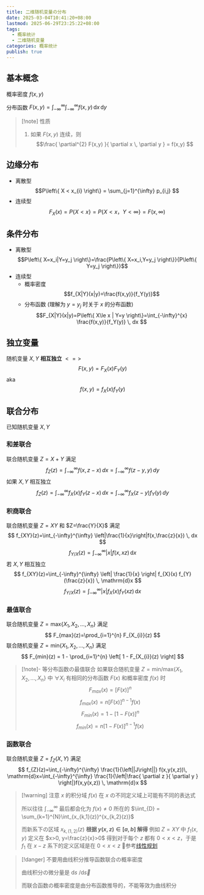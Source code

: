 ```yaml
---
title: 二维随机变量の分布
date: 2025-03-04T10:41:20+08:00
lastmod: 2025-06-29T23:25:22+08:00
tags:
  - 概率统计
  - 二维随机变量
categories: 概率统计
publish: true
---
```


## 基本概念

概率密度 $f(x,y)$

分布函数 $F(x,y)=\int_{-\infty}^{\infty} \int_{-\infty}^{\infty} f(x,y) \, \mathrm{d}x \, \mathrm{d}y$

>[!note] 性质
>1. 如果 $F(x,y)$ 连续，则 $$\frac{ \partial^{2} F(x,y) }{ \partial x \, \partial y } = f(x,y) $$

## 边缘分布

- 离散型 $$P\left\{ X < x_{i} \right\} = \sum_{j=1}^{\infty} p_{i,j} $$
- 连续型 $$F_X(x)=P\left\{ X < x \right\}=P\left\{ X < x，Y< \infty \right\}=F(x,\infty)$$

## 条件分布

- 离散型 $$P\left\{ X=x_i|Y=y_j \right\}=\frac{P\left\{ X=x_i,Y=y_j \right\}}{P\left\{ Y=y_j \right\}}$$
- 连续型
	- 概率密度 $$f_{X|Y}(x|y)=\frac{f(x,y)}{f_Y(y)}$$
	- 分布函数 (理解为 $y=y_j$ 时关于 $x$ 的分布函数) $$F_{X|Y}(x|y)=P\left\{ X\le x | Y=y  \right\}=\int_{-\infty}^{x} \frac{f(x,y)}{f_Y(y)} \, dx $$

## 独立变量

随机变量 $X,Y$ **相互独立** $<=>$
$$
F(x,y)=F_X(x)F_Y(y)
$$
aka
$$
f(x,y)=f_X(x)f_Y(y)
$$

## 联合分布

已知随机变量 $X,Y$

### 和差联合
	
联合随机变量 $Z=X+Y$ 满足
$$
f_Z(z)=\int_{-\infty}^{\infty} f(x,z-x) \, dx =\int_{-\infty}^{\infty} f(z-y,y) \, dy 
$$
如果 $X,Y$ 相互独立
$$
f_Z(z)=\int_{-\infty}^{\infty} f_X(x) f_Y(z-x) \, dx=\int_{-\infty}^{\infty} f_X(z-y)f_Y(y) \, dy  
$$

### 积商联合

联合随机变量 $Z=XY$ 和 $Z=\frac{Y}{X}$ 满足
$$
f_{XY}(z)=\int_{-\infty}^{\infty} \left|\frac{1}{x}\right|f(x,\frac{z}{x}) \, dx 
$$
$$
f_{Y/X}(z)=\int_{-\infty}^{\infty} \left| x \right| f(x,xz) \, \mathrm{d}x
$$
若 $X,Y$ 相互独立
$$
f_{XY}(z)=\int_{-\infty}^{\infty} \left| \frac{1}{x} \right| f_{X}(x) f_{Y}(\frac{z}{x}) \, \mathrm{d}x 
$$
$$
f_{Y/X}(z)=\int_{-\infty}^{\infty} \left| x \right| f_{X}(x) f_{Y}(xz) \, \mathrm{d}x 
$$
### 最值联合

联合随机变量 $Z=\mathrm{max}\left\{ X_{1}, X_{2}, \dots, X_{n} \right\}$ 满足
$$
F_{max}(z)=\prod_{i=1}^{n} F_{X_{i}}(z)
$$
联合随机变量 $Z=\mathrm{min}\left\{ X_{1}, X_{2}, \dots, X_{n} \right\}$ 满足
$$
F_{min}(z) = 1 - \prod_{i=1}^{n} \left[ 1 - F_{X_{i}}(z) \right]
$$

>[!note]- 等分布函数の最值联合
>如果联合随机变量 $Z=\mathrm{min/max}\left\{ X_{1}, X_{2}, \dots, X_{n} \right\}$ 中 $\forall X_{i}$ 有相同的分布函数 $F(x)$ 和概率密度 $f(x)$ 时
>$$F_{max}(x)=[F(x)]^{n}$$
>$$f_{max}(x)=n[F(x)]^{n-1}f(x)$$
>$$F_{min}(x)=1-[1-F(x)]^{n}$$
>$$f_{min}(x)=n[1-F(x)]^{n-1}f(x)$$

### 函数联合

联合随机变量 $Z=f_{Z}(X, Y)$ 满足
$$
f_{Z}(z)=\int_{-\infty}^{\infty} \frac{1}{\left||J\right||} f(x,y(x,z))\, \mathrm{d}x=\int_{-\infty}^{\infty} \frac{1}{\left|\frac{ \partial z }{ \partial y } \right|}f(x,y(x,z)) \, \mathrm{d}x  
$$

>[!warning] 注意 $x$ 的积分域
>$f(x)$ 在 $x$ の不同定义域上可能有不同的表达式
>
>所以往往 $\int_{-\infty}^{\infty}$ 最后都会化为 $f(x)\neq 0$ 所在的 $\iint_{D} = \sum_{k=1}^{N}\int_{x_{k,1}(z)}^{x_{k,2}(z)}$
>
>而新系下の区域 $x_{k,(1,2)}(z)$ **根据 $y(x,z)\in[a,b]$ 解得**
>例如 $Z=XY$ 中 $f_1(x,y)$ 定义在 $x>0, y=\frac{z}{x}>0$ 得到对于每个 $z$ 都有 $0<x<z$，于是 $f_{1}$ 在 $x-z$ 系下的定义区域是在 $0<x<z$
>🔗参考[线性规划](%E7%BA%BF%E6%80%A7%E8%A7%84%E5%88%92.md)

>[!danger] 不要用曲线积分推导函数联合の概率密度
>
>曲线积分の微分量是 $\mathrm{d}s$ /$\mathrm{d}\vec{s}$
>
>而联合函数の概率密度是由分布函数推导的，不能等效为曲线积分

